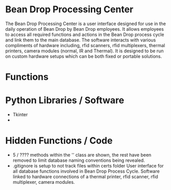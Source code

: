 # Bean Drop Processing Center
The Bean Drop Processing Center is a user interface designed for use in the daily operation of Bean Drop by Bean Drop employees. It allows employees to access all required functions and actions in the Bean Drop process cycle and link them to the main database. The software interacts with various compliments of hardware including, rfid scanners, rfid multiplexers, thermal printers, camera modules (normal, IR and Thermal). It is designed to be run on custom hardware setups which can be both fixed or portable solutions.

# Functions

# Python Libraries / Software
- Tkinter
- 

# Hidden Functions / Code
- 5 / ???? methods within the '' class are shown, the rest have been removed to limit database naming conventions being revealed.
- .gitignore is setup to not track files within certs folder
User interface for all database functions involved in Bean Drop Process Cycle. Software linked to hardware connections of a thermal printer, rfid scanner, rfid multiplexer, camera modules.
